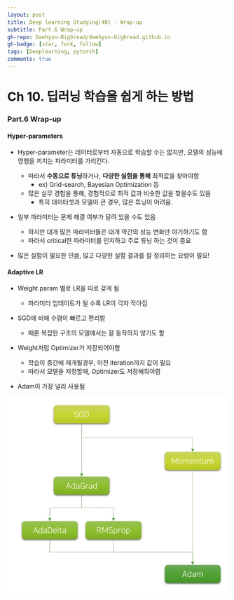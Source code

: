 ```yaml
---
layout: post
title: Deep learning Studying(48) - Wrap-up
subtitle: Part.6 Wrap-up
gh-repo: Daehyun-Bigbread/daehyun-bigbread.github.io
gh-badge: [star, fork, follow]
tags: [Deeplearning, pytorch]
comments: true
---
```


# Ch 10. 딥러닝 학습을 쉽게 하는 방법

### Part.6 Wrap-up

#### Hyper-parameters

* Hyper-parameter는 데이터로부터 자동으로 학습할 수는 없지만, 모델의 성능에 영행을 끼치는 파라미터를 가리킨다.
  * 따라서 **수동으로 튜닝**하거나, **다양한 실험을 통해** 최적값을 찾아야함
    * ex) Grid-search, Bayesian Optimization 등
  * 많은 실무 경험을 통해, 경험적으로 최적 값과 비슷한 값을 찾을수도 있음
    * 특히 데이터셋과 모델이 큰 경우, 많은 튜닝이 어려움.



* 일부 파라미터는 문제 해결 여부가 달려 있을 수도 있음
  * 하지만 대개 많은 파라미터들은 대개 약간의 성능 변화만 야기하기도 함
  * 따라서 critical한 파라미터를 인지하고 주로 튜닝 하는 것이 중요



* 많은 실험이 필요한 민큼, 많고 다양한 실험 결과를 잘 정리하는 요령이 필요! 



#### Adaptive LR

* Weight param 별로 LR을 따로 갖게 됨
  * 파라미터 업데이트가 될 수록 LR이 각자 작아짐



* SGD에 비해 수렴이 빠르고 편리함
  * 때론 복잡한 구조의 모델에서는 잘 동작하지 않기도 함



* Weight처럼 Optimizer가 저장되어야함

  * 학습이 중간에 재개될경우, 이전 iteration까지 값이 필요
  * 따라서 모델을 저정할때, Optimizer도 저장해줘야함

  

* Adam이 가장 널리 사용됨



![20210726_232455](../../assets/img/20210726_232455.png)
